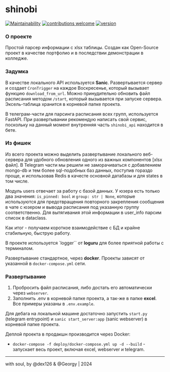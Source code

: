 # shinobi
[![Maintainability](https://api.codeclimate.com/v1/badges/7fe6ca6c13394fb6b7db/maintainability)](https://codeclimate.com/github/dex126/shinobi/maintainability) [![contributions welcome](https://img.shields.io/badge/contributions-welcome-brightgreen.svg?style=flat)](https://github.com/dex126/shinobi/issues) [![version](https://img.shields.io/badge/version-1.0.0-blue)](https://github.com/dex126/shinobi/issues) 


### О проекте

Простой парсер информации с xlsx таблицы. Создан как Open-Source проект в качестве портфолио и в последствии демонстрации в колледже.

### Задумка

В качестве локального API используется **Sanic**. Развертывается сервер и создает `CronTrigger` на каждое Воскресенье, который вызывает функцию `download_from_url`. Можно принудительно обновить файл расписания методом `/start`, который вызывается при запуске сервера. Эксель-таблица хранится в корневой папке проекта.

В телеграм-части для парсинга расписания всех групп, используется FastAPI. При развертывании рекомендую написать свой сервис, поскольку на данный момент внутренняя часть `shinobi_api` находится в бете.

### Из фишек
Из всего проекта можно выделить развертывание локального веб-сервера для удобного обновления одного из важных компонентов [xlsx файл]. В Telegram части мы решили не заморачиваться с добавлением mongo-db и тем более sql-подобных баз данных, поступив гораздо проще, и использовав Redis в качесте основной датабазы и для states в том числе.

Модуль users отвечает за работу с базой данных. У юзера есть только два значения: `is_pinned: bool` и `group: str | None`, которые используются для предотвращения повторного закрепления сообщения в чате с юзером и вывода расписания под указанную группу соответственно. Для вытягивания этой информации в user_info парсим список в dataclass.

Как итог - получаем короткое взаимодействие с БД и крайне стабильную, быструю работу.

В проекте используется `logger`` от **loguru** для более приятной работы с терминалом.

Развертывание стандартное, через **docker**. Проекты зависят от указанной в `docker-compose.yml` сети.

### Развертывание

1. Пробросить файл расписания, либо достать его автоматически через `webserver`.
2. Заполнить .env в корневой папке проекта, а так-же в папке **excel**. Все примеры указаны в `.env.example`.

Для дебага на локальной машине достаточно запустить `start.py` (telegram entrypoint) и `sanic start_server:app` (sanic webserver) в корневой папке проекта.

Деплой проекта в продакшн производится через Docker:
-   `docker-compose -f deploy/docker-compose.yml up -d --build` - запускает весь проект, включая excel, webserver и telegram.

---
with soul, by @dex126 & @Georgy | 2024